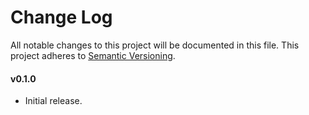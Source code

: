 # Change Log
All notable changes to this project will be documented in this file.
This project adheres to [Semantic Versioning](http://semver.org/).

#### v0.1.0

* Initial release.
